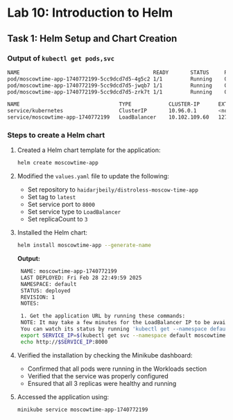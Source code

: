 # Lab 10: Introduction to Helm

## Task 1: Helm Setup and Chart Creation

### Output of `kubectl get pods,svc`

```bash
NAME                                           READY       STATUS     RESTARTS AGE
pod/moscowtime-app-1740772199-5cc9dcd7d5-4g5c2 1/1         Running    0         2m1s
pod/moscowtime-app-1740772199-5cc9dcd7d5-jwqb7 1/1         Running    0         2m1s
pod/moscowtime-app-1740772199-5cc9dcd7d5-zrk7t 1/1         Running    0         2m1s

NAME                                TYPE            CLUSTER-IP      EXTERNAL-IP         PORT(S)         AGE
service/kubernetes                  ClusterIP       10.96.0.1       <none>              443/TCP         71m
service/moscowtime-app-1740772199   LoadBalancer    10.102.109.60   127.0.0.1           8000:30505/TCP  2m1s
```

### Steps to create a Helm chart

1. Created a Helm chart template for the application:

   ```bash
   helm create moscowtime-app
   ```

2. Modified the `values.yaml` file to update the following:

   - Set repository to `haidarjbeily/distroless-moscow-time-app`
   - Set tag to `latest`
   - Set service port to `8000`
   - Set service type to `LoadBalancer`
   - Set replicaCount to `3`

3. Installed the Helm chart:

   ```bash
   helm install moscowtime-app --generate-name
   ```

   **Output:**

   ```bash
    NAME: moscowtime-app-1740772199
    LAST DEPLOYED: Fri Feb 28 22:49:59 2025
    NAMESPACE: default
    STATUS: deployed
    REVISION: 1
    NOTES:

    1. Get the application URL by running these commands:
    NOTE: It may take a few minutes for the LoadBalancer IP to be available.
    You can watch its status by running 'kubectl get --namespace default svc -w moscowtime-app-1740772199'
    export SERVICE_IP=$(kubectl get svc --namespace default moscowtime-app-1740772199 --template "{{ range (index .status.loadBalancer.ingress 0) }}{{.}}{{ end }}")
    echo http://$SERVICE_IP:8000
   ```

4. Verified the installation by checking the Minikube dashboard:

   - Confirmed that all pods were running in the Workloads section
   - Verified that the service was properly configured
   - Ensured that all 3 replicas were healthy and running

5. Accessed the application using:

   ```bash
   minikube service moscowtime-app-1740772199
   ```
